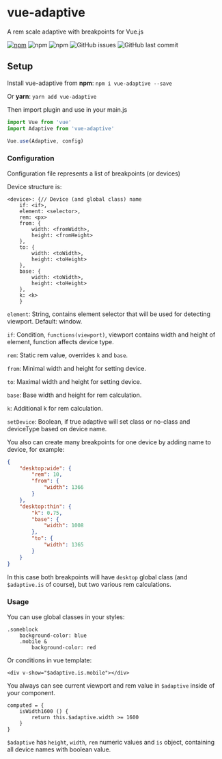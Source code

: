 # vue-adaptive

A rem scale adaptive with breakpoints for Vue.js

[![npm](https://img.shields.io/npm/v/vue-adaptive.svg?style=for-the-badge)](https://www.npmjs.com/package/vue-adaptive)
![npm](https://img.shields.io/npm/dt/vue-adaptive.svg?style=for-the-badge)
![npm](https://img.shields.io/npm/l/vue-adaptive.svg?style=for-the-badge)
![GitHub issues](https://img.shields.io/github/issues/zmey3301/vue-adaptive.svg?style=for-the-badge)
![GitHub last commit](https://img.shields.io/github/last-commit/zmey3301/vue-adaptive.svg?style=for-the-badge)
## Setup

Install vue-adaptive from **npm**: `npm i vue-adaptive --save`

Or **yarn**: `yarn add vue-adaptive`

Then import plugin and use in your main.js

```javascript
import Vue from 'vue'
import Adaptive from 'vue-adaptive'

Vue.use(Adaptive, config)
```
### Configuration
Configuration file represents a list of breakpoints (or devices)

Device structure is:
```
<device>: {// Device (and global class) name
    if: <if>,
	element: <selector>,
	rem: <px>
	from: {
		width: <fromWidth>,
		height: <fromHeight>
	},
	to: {
		width: <toWidth>,
		height: <toHeight>
	},
	base: {
		width: <toWidth>,
		height: <toHeight>
	},
	k: <k>
	}
```

`element`: String, contains element selector that will be used for detecting viewport. Default: window.

`if`: Condition, `functions(viewport)`, viewport contains width and height of element, function affects device type.

`rem`: Static rem value, overrides `k` and `base`.

`from`: Minimal width and height for setting device.

`to`: Maximal width and height for setting device.

`base`: Base width and height for rem calculation.

`k`: Additional k for rem calculation.

`setDevice`: Boolean, if true adaptive will set class or no-class and deviceType based on device name.

You also can create many breakpoints for one device by adding name to device, for example:
```json
{
    "desktop:wide": {
        "rem": 10,
        "from": {
            "width": 1366
        }
    },
    "desktop:thin": {
        "k": 0.75,
        "base": {
            "width": 1008
        },
        "to": {
            "width": 1365
        }
    }
}
```
In this case both breakpoints will have `desktop` global class (and `$adaptive.is` of course), but two various rem calculations.
### Usage
You can use global classes in your styles:
```stylus
.someblock
    background-color: blue
    .mobile &
        background-color: red
```
Or conditions in vue template:
```vue
<div v-show="$adaptive.is.mobile"></div>
```
You always can see current viewport and rem value in `$adaptive` inside of your component.
```vuejs
computed = {
	isWidth1600 () {
		return this.$adaptive.width >= 1600
	}
}
```
`$adaptive` has `height`, `width`, `rem` numeric values and `is` object, containing all device names with boolean value.
